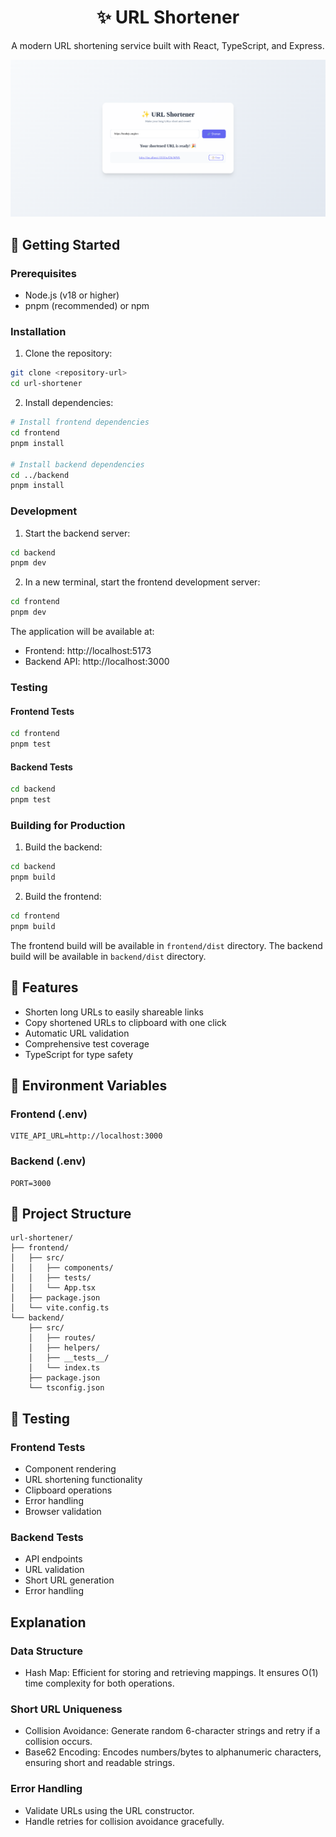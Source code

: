 <h1 style="text-align:center;">✨ URL Shortener</h1>

<p style="text-align:center">A modern URL shortening service built with React, TypeScript, and Express.</p>

<img src="./image.png" />

## 🚀 Getting Started

### Prerequisites

- Node.js (v18 or higher)
- pnpm (recommended) or npm

### Installation

1. Clone the repository:

```bash
git clone <repository-url>
cd url-shortener
```

2. Install dependencies:

```bash
# Install frontend dependencies
cd frontend
pnpm install

# Install backend dependencies
cd ../backend
pnpm install
```

### Development

1. Start the backend server:

```bash
cd backend
pnpm dev
```

2. In a new terminal, start the frontend development server:

```bash
cd frontend
pnpm dev
```

The application will be available at:

- Frontend: http://localhost:5173
- Backend API: http://localhost:3000

### Testing

#### Frontend Tests

```bash
cd frontend
pnpm test
```

#### Backend Tests

```bash
cd backend
pnpm test
```

### Building for Production

1. Build the backend:

```bash
cd backend
pnpm build
```

2. Build the frontend:

```bash
cd frontend
pnpm build
```

The frontend build will be available in `frontend/dist` directory.
The backend build will be available in `backend/dist` directory.

## 🌟 Features

- Shorten long URLs to easily shareable links
- Copy shortened URLs to clipboard with one click
- Automatic URL validation
- Comprehensive test coverage
- TypeScript for type safety

## 📝 Environment Variables

### Frontend (.env)

```env
VITE_API_URL=http://localhost:3000
```

### Backend (.env)

```env
PORT=3000
```

## 📁 Project Structure

```
url-shortener/
├── frontend/
│   ├── src/
│   │   ├── components/
│   │   ├── tests/
│   │   └── App.tsx
│   ├── package.json
│   └── vite.config.ts
└── backend/
    ├── src/
    │   ├── routes/
    │   ├── helpers/
    │   ├── __tests__/
    │   └── index.ts
    ├── package.json
    └── tsconfig.json
```

## 🧪 Testing

### Frontend Tests

- Component rendering
- URL shortening functionality
- Clipboard operations
- Error handling
- Browser validation

### Backend Tests

- API endpoints
- URL validation
- Short URL generation
- Error handling

## Explanation

### Data Structure

- Hash Map: Efficient for storing and retrieving mappings. It ensures O(1) time complexity for both operations.

### Short URL Uniqueness

- Collision Avoidance: Generate random 6-character strings and retry if a collision occurs.
- Base62 Encoding: Encodes numbers/bytes to alphanumeric characters, ensuring short and readable strings.

### Error Handling

- Validate URLs using the URL constructor.
- Handle retries for collision avoidance gracefully.
